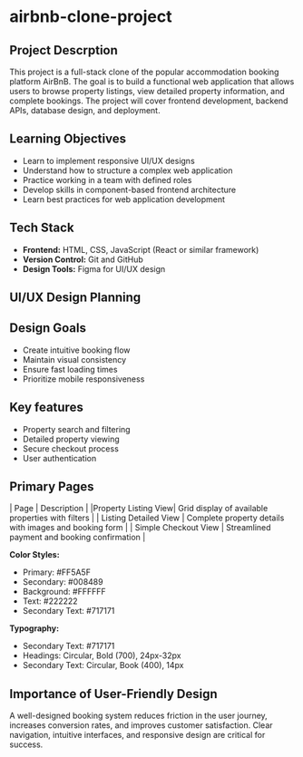 # airbnb-clone-project

## Project Descrption

This project is a full-stack clone of the popular accommodation booking platform AirBnB. The goal is to build a functional web application that allows users to browse property listings, view detailed property information, and complete bookings. The project will cover frontend development, backend APIs, database design, and deployment.

## Learning Objectives

- Learn to implement responsive UI/UX designs
- Understand how to structure a complex web application
- Practice working in a team with defined roles
- Develop skills in component-based frontend architecture
- Learn best practices for web application development

## Tech Stack

- **Frontend:** HTML, CSS, JavaScript (React or similar framework)
- **Version Control:** Git and GitHub
- **Design Tools:** Figma for UI/UX design

## UI/UX Design Planning

## Design Goals

- Create intuitive booking flow
- Maintain visual consistency
- Ensure fast loading times
- Prioritize mobile responsiveness

## Key features

- Property search and filtering
- Detailed property viewing
- Secure checkout process
- User authentication

## Primary Pages

| Page | Description |
|Property Listing View| Grid display of available properties with filters |
| Listing Detailed View | Complete property details with images and booking form |
| Simple Checkout View | Streamlined payment and booking confirmation |

**Color Styles:**

- Primary: #FF5A5F
- Secondary: #008489
- Background: #FFFFFF
- Text: #222222
- Secondary Text: #717171

**Typography:**

- Secondary Text: #717171
- Headings: Circular, Bold (700), 24px-32px
- Secondary Text: Circular, Book (400), 14px

## Importance of User-Friendly Design

A well-designed booking system reduces friction in the user journey, increases conversion rates, and improves customer satisfaction. Clear navigation, intuitive interfaces, and responsive design are critical for success.
